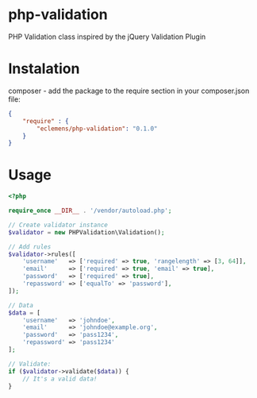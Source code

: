 # php-validation
PHP Validation class inspired by the jQuery Validation Plugin

# Instalation

composer - add the package to the require section in your composer.json file:

```json
{
    "require" : {
        "eclemens/php-validation": "0.1.0"
    }
}
```

# Usage

```php
<?php

require_once __DIR__ . '/vendor/autoload.php';

// Create validator instance
$validator = new PHPValidation\Validation();

// Add rules
$validator->rules([
    'username'   => ['required' => true, 'rangelength' => [3, 64]],
    'email'      => ['required' => true, 'email' => true],
    'password'   => ['required' => true],
    'repassword' => ['equalTo' => 'password'],
]);

// Data
$data = [
    'username'   => 'johndoe',
    'email'      => 'johndoe@example.org',
    'password'   => 'pass1234',
    'repassword' => 'pass1234'
];

// Validate:
if ($validator->validate($data)) {
    // It's a valid data!
}
```
